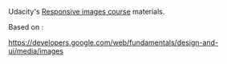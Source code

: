 Udacity's [Responsive images course](https://www.udacity.com/course/responsive-images--ud882) materials.

Based on :

https://developers.google.com/web/fundamentals/design-and-ui/media/images